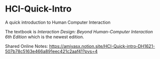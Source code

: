 # HCI-Quick-Intro
A quick introduction to Human Computer Interaction

The textbook is *Interaction Design: Beyond Human-Computer Interaction 6th Edition* which is the newest edition.

Shared Online Notes: 
https://amiyasx.notion.site/HCI-Quick-intro-DH1621-507b78c5163e466a891eec421c2aaf41?pvs=4
